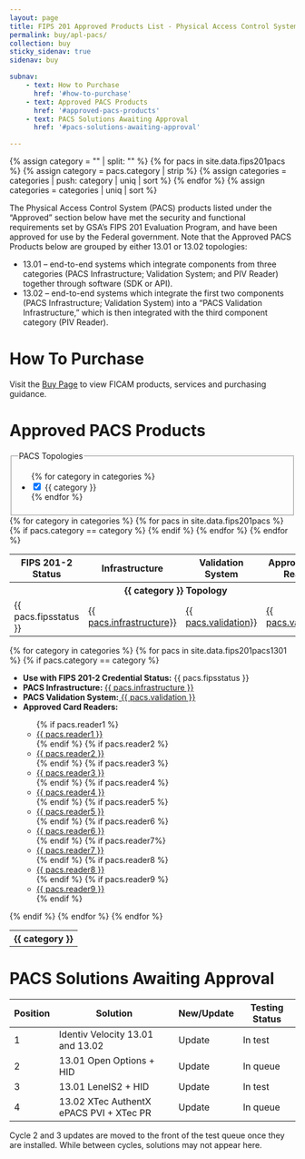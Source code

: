```yaml
---
layout: page
title: FIPS 201 Approved Products List - Physical Access Control System Components
permalink: buy/apl-pacs/
collection: buy
sticky_sidenav: true
sidenav: buy

subnav:
    - text: How to Purchase
      href: '#how-to-purchase'
    - text: Approved PACS Products
      href: '#approved-pacs-products'
    - text: PACS Solutions Awaiting Approval
      href: '#pacs-solutions-awaiting-approval'

---
```


{% assign category = "" | split: "" %}
{% for pacs in site.data.fips201pacs %}
  {% assign category = pacs.category | strip %}
  {% assign categories = categories | push: category | uniq | sort %}
{% endfor %}
{% assign categories = categories | uniq | sort %}

The Physical Access Control System (PACS) products listed under the “Approved” section below have met the security and functional requirements set by GSA’s FIPS 201 Evaluation Program, and have been approved for use by the Federal government. Note that the Approved PACS Products below are grouped by either 13.01 or 13.02 topologies:

- 13.01 – end-to-end systems which integrate components from three categories (PACS Infrastructure; Validation System; and PIV Reader) together through software (SDK or API).
- 13.02 – end-to-end systems which integrate the first two components (PACS Infrastructure; Validation System) into a “PACS Validation Infrastructure,” which is then integrated with the third component category (PIV Reader).

# How To Purchase

Visit the [Buy Page](../) to view FICAM products, services and purchasing guidance.

# Approved PACS Products

<div class="usa-width-one-fourth">
  <fieldset class="usa-fieldset-inputs pacs-filter">
    <legend>PACS Topologies</legend>
    <ul class="usa-unstyled-list">
      {% for category in categories %}
      <li>
        <input class="pacs-filter-category" id="category-{{ category | slugify }}" type="checkbox" name="categories" value="{{ category }}" checked>
        <label for="category-{{ category | slugify }}">{{ category }}</label>
      </li>
      {% endfor %}
    </ul>
  </fieldset>
</div>

<table class="usa-table--borderless pacs-table">
  <thead class="usa-sr">
    <tr>
      <th id="pacs-table-heading-fipsstatus" scope="col">FIPS 201-2 Status</th>
      <th id="pacs-table-heading-infrastructure" scope="col">Infrastructure</th>
      <th id="pacs-table-heading-validation" scope="col">Validation System</th>
      <th id="pacs-table-heading-validation" scope="col">Approved Card Readers</th>
    </tr>
  </thead>
  <tbody>
    {% for category in categories %}
      <tr class="pacs-table-category-heading" data-category="{{ category }}">
        <th colspan="4" class="pacs-table-heading" id="pacs-table-heading-{{ category | slugify }}"><b>{{ category }} Topology</b></th>
      </tr>
      {% for pacs in site.data.fips201pacs %}
        {% if pacs.category == category %}
          <tr class="pacs-table-row" data-category="{{ pacs.category }}">
            <td headers="pacs-table-heading-{{ category | slugify }} pacs-table-heading-fipsstatus">{{ pacs.fipsstatus }}</td>
            <td headers="pacs-table-heading-{{ category | slugify }} pacs-table-heading-"><a href="{{ pacs.infrasurl | prepend: site.baseurl }}" target="_blank">{{ pacs.infrastructure}}</a></td>
            <td headers="pacs-table-heading-{{ category | slugify }} pacs-table-heading-"><a href="{{ pacs.valurl | prepend: site.baseurl }}" target="_blank">{{ pacs.validation}}</a></td>
            <td headers="pacs-table-heading-{{ category | slugify }} pacs-table-heading-"><a href="{{ pacs.valurl | prepend: site.baseurl }}" target="_blank">{{ pacs.validation}}</a></td>
          </tr>
        {% endif %}
      {% endfor %} <!--pacs-->
    {% endfor %}<!--category-->
  </tbody>
</table>

<table class="usa-table--borderless pacs-table">
  <tbody>
    {% for category in categories %}
      <tr class="pacs-table-category-heading" data-categories="{{ category }}">
        <th colspan="1" class="pacs-table-heading" id="pacs-table-heading-{{ category | slugify }}"><b>{{ category }} </b></th>
      </tr>
      {% for pacs in site.data.fips201pacs1301 %}
        {% if pacs.category == category %}
          <tr class="pacs-table-row" data-category="{{ pacs.category }}">
            <ul class="usa-unstyled-list">
              <li><strong>Use with FIPS 201-2 Credential Status:</strong> {{ pacs.fipsstatus }} </li>
              <li><strong>PACS Infrastructure: </strong><a href="{{ pacs.infraurl | prepend: site.baseurl }}" target="_blank">{{ pacs.infrastructure }} </a></li>
              <li><strong>PACS Validation System:</strong><a href="{{ pacs.valurl | prepend: site.baseurl }}" target="_blank"> {{ pacs.validation }} </a></li>
              <li><strong>Approved Card Readers:</strong></li>
              <ul class="usa-unstyled-list">
                {% if pacs.reader1 %}
                  <li><a href="{{ pacs.reader1url | prepend: site.baseurl }}" target="_blank">{{ pacs.reader1 }}</a></li>
                {% endif %}
                {% if pacs.reader2 %}
                  <li><a href="{{ pacs.reader2url | prepend: site.baseurl }}" target="_blank">{{ pacs.reader2 }}</a></li>
                {% endif %}
                {% if pacs.reader3 %}
                  <li><a href="{{ pacs.reader3url | prepend: site.baseurl }}" target="_blank">{{ pacs.reader3 }}</a></li>
                {% endif %}
                {% if pacs.reader4 %}
                  <li><a href="{{ pacs.reader4url | prepend: site.baseurl }}" target="_blank">{{ pacs.reader4 }}</a></li>
                {% endif %}
                {% if pacs.reader5 %}
                  <li><a href="{{ pacs.reader5url | prepend: site.baseurl }}" target="_blank">{{ pacs.reader5 }}</a></li>
                {% endif %}
                {% if pacs.reader6 %}
                  <li><a href="{{ pacs.reader6url | prepend: site.baseurl }}" target="_blank">{{ pacs.reader6 }}</a></li>
                {% endif %}
                {% if pacs.reader7%}
                  <li><a href="{{ pacs.reader7url | prepend: site.baseurl }}" target="_blank">{{ pacs.reader7 }}</a></li>
                {% endif %}
                {% if pacs.reader8 %}
                  <li><a href="{{ pacs.reader8url | prepend: site.baseurl }}" target="_blank">{{ pacs.reader8 }}</a></li>
                {% endif %}
                {% if pacs.reader9 %}
                  <li><a href="{{ pacs.reader9url | prepend: site.baseurl }}" target="_blank">{{ pacs.reader9 }}</a></li>
                {% endif %}
              </ul>
            </ul>
          </tr>
        {% endif %} <!-- end category loop -->
      {% endfor %} <!-- end data loop -->
    {% endfor %} <!-- end header loop -->
  </tbody>
</table>

# PACS Solutions Awaiting Approval

| Position | Solution | New/Update | Testing Status |
| -------- | -------- | ---------- | -------------- |
| 1 |	Identiv Velocity 13.01 and 13.02	| Update	| In test |
| 2	| 13.01 Open Options + HID	| Update	| In queue |
| 3	| 13.01 LenelS2 + HID	| Update |	In test |
| 4	| 13.02 XTec AuthentX ePACS PVI + XTec PR	| Update	| In queue |

Cycle 2 and 3 updates are moved to the front of the test queue once they are installed. While between cycles, solutions may not appear here.